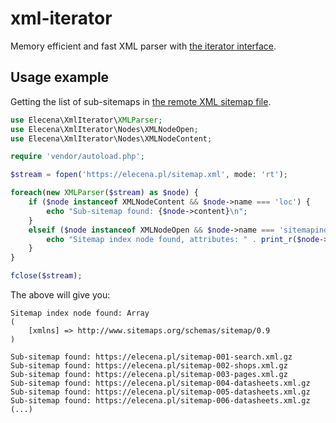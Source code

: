# xml-iterator
Memory efficient and fast XML parser with [the iterator interface](https://www.php.net/manual/en/class.iterator.php).

## Usage example

Getting the list of sub-sitemaps in [the remote XML sitemap file](https://elecena.pl/sitemap.xml).

```php
use Elecena\XmlIterator\XMLParser;
use Elecena\XmlIterator\Nodes\XMLNodeOpen;
use Elecena\XmlIterator\Nodes\XMLNodeContent;

require 'vendor/autoload.php';

$stream = fopen('https://elecena.pl/sitemap.xml', mode: 'rt');

foreach(new XMLParser($stream) as $node) {
    if ($node instanceof XMLNodeContent && $node->name === 'loc') {
		echo "Sub-sitemap found: {$node->content}\n";
    }
	elseif ($node instanceof XMLNodeOpen && $node->name === 'sitemapindex') {
		echo "Sitemap index node found, attributes: " . print_r($node->attributes, return: true) . "\n";
	}
}

fclose($stream);
```

The above will give you:

```
Sitemap index node found: Array
(
    [xmlns] => http://www.sitemaps.org/schemas/sitemap/0.9
)

Sub-sitemap found: https://elecena.pl/sitemap-001-search.xml.gz
Sub-sitemap found: https://elecena.pl/sitemap-002-shops.xml.gz
Sub-sitemap found: https://elecena.pl/sitemap-003-pages.xml.gz
Sub-sitemap found: https://elecena.pl/sitemap-004-datasheets.xml.gz
Sub-sitemap found: https://elecena.pl/sitemap-005-datasheets.xml.gz
Sub-sitemap found: https://elecena.pl/sitemap-006-datasheets.xml.gz
(...)
```

